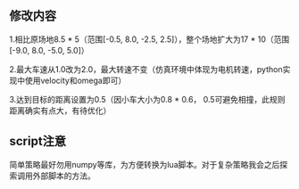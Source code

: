 ## 修改内容

1.相比原场地8.5 * 5（范围[-0.5, 8.0, -2.5, 2.5]），整个场地扩大为17 * 10（范围[-9.0, 8.0, -5.0, 5.0]）

2.最大车速从1.0改为2.0，最大转速不变（仿真环境中体现为电机转速，python实现中使用velocity和omega即可）

3.达到目标的距离设置为0.5（因小车大小为0.8 * 0.6， 0.5可避免相撞，此规则距离确实有点大，有待优化）

## script注意

简单策略最好勿用numpy等库，为方便转换为lua脚本。对于复杂策略我会之后探索调用外部脚本的方法。

